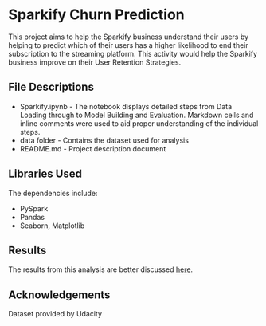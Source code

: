 # Sparkify Churn Prediction
This project aims to help the Sparkify business understand their users by helping to predict which of their users has a higher likelihood to end their subscription to the streaming platform. This activity would help the Sparkify business improve on their User Retention Strategies.

## File Descriptions
* Sparkify.ipynb - The notebook displays detailed steps from Data Loading through to Model Building and Evaluation. Markdown cells and inline comments were used to aid proper understanding of the individual steps.
* data folder - Contains the dataset used for analysis
* README.md - Project description document

## Libraries Used
The dependencies include:
* PySpark
* Pandas
* Seaborn, Matplotlib

## Results
The results from this analysis are better discussed [here](https://adaugogloriaokafor.medium.com/customer-churn-prediction-4a2be05235a).

## Acknowledgements
Dataset provided by Udacity
